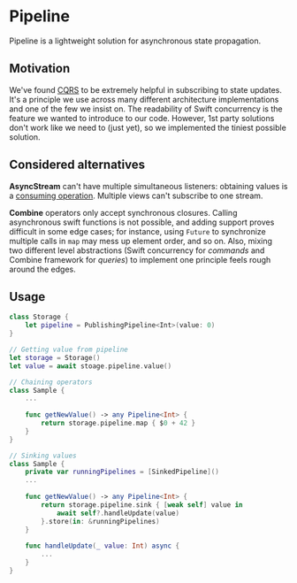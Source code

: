 # Pipeline
Pipeline is a lightweight solution for asynchronous state propagation. 

## Motivation
We've found [CQRS](https://martinfowler.com/bliki/CQRS.html) to be extremely helpful in subscribing to state updates. It's a principle we use across many different architecture implementations and one of the few we insist on. The readability of Swift concurrency is the feature we wanted to introduce to our code. However, 1st party solutions don't work like we need to (just yet), so we implemented the tiniest possible solution.

## Considered alternatives
**AsyncStream** can't have multiple simultaneous listeners: obtaining values is a [consuming operation](https://github.com/apple/swift-async-algorithms/issues/110). Multiple views can't subscribe to one stream. 

**Combine** operators only accept synchronous closures. Calling asynchronous swift functions is not possible, and adding support proves difficult in some edge cases; for instance, using `Future` to synchronize multiple calls in `map` may mess up element order, and so on. Also, mixing two different level abstractions (Swift concurrency for _commands_ and Combine framework for _queries_) to implement one principle feels rough around the edges.

## Usage

```swift
class Storage {
	let pipeline = PublishingPipeline<Int>(value: 0)
}

// Getting value from pipeline
let storage = Storage()
let value = await stoage.pipeline.value()

// Chaining operators
class Sample {
	...
	
	func getNewValue() -> any Pipeline<Int> {
		return storage.pipeline.map { $0 + 42 }
	}
}

// Sinking values
class Sample {
	private var runningPipelines = [SinkedPipeline]()
	...
	
	func getNewValue() -> any Pipeline<Int> {
		return storage.pipeline.sink { [weak self] value in
			await self?.handleUpdate(value)
		}.store(in: &runningPipelines)
	}
	
	func handleUpdate(_ value: Int) async {
		...
	}
}
```